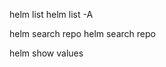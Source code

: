 helm list
helm list -A

helm search repo
helm search repo <repo name>

helm show values <helm chart name>